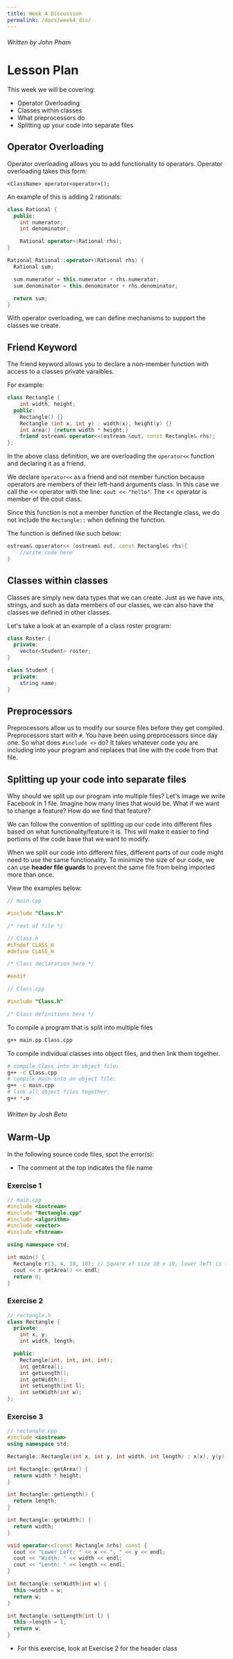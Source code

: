 ```yaml
---
title: Week 4 Discussion
permalink: /docs/week4_dis/
---
```


###### Written by John Pham

# Lesson Plan

This week we will be covering:

* Operator Overloading
* Classes within classes
* What preprocessors do
* Splitting up your code into separate files

## Operator Overloading

Operator overloading allows you to add functionality to operators. Operator overloading takes this form:

`<ClassName> operator<operator>();`

An example of this is adding 2 rationals:

```cpp
class Rational {
  public:
    int numerator;
    int denominator;

    Rational operator+(Rational rhs);
}

Rational Rational::operator+(Rational rhs) {
  Rational sum;

  sum.numerator = this.numerator + rhs.numerator;
  sum.denominator = this.denominator + rhs.denominator;

  return sum;
}
```

With operator overloading, we can define mechanisms to support the classes we create.

## Friend Keyword

The friend keyword allows you to declare a non-member function with access to a classes private varaibles.

For example:
```c++
class Rectangle {
    int width, height;
  public:
    Rectangle() {}
    Rectangle (int x, int y) : width(x), height(y) {}
    int area() {return width * height;}
    friend ostream& operator<<(ostream &out, const Rectangle& rhs);
};
```

In the above class definition, we are overloading the `operator<<` function and declaring it as a friend.

We declare `operator<<` as a friend and not member function because operators are members of their left-hand arguments class. 
In this case we call the << operator with the line: `cout << "hello"`. 
The << operator is member of the cout class.

Since this function is not a member function of the Rectangle class, we do not include the `Rectangle::` when defining the function.

The function is defined like such below:
```c++
ostream& opserator<< (ostream& out, const Rectangle& rhs){
	//write code here
}
```

## Classes within classes

Classes are simply new data types that we can create. Just as we have ints, strings, and such as data members
of our classes, we can also have the classes we defined in other classes.

Let's take a look at an example of a class roster program:

```cpp
class Roster {
  private:
    vector<Student> roster;
}

class Student {
  private:
    string name;
}
```

## Preprocessors

Preprocessors allow us to modify our source files before they get compiled. Preprocessors start with `#`. You
have been using preprocessors since day one. So what does `#include <>` do? It takes whatever code you are
including into your program and replaces that line with the code from that file.

## Splitting up your code into separate files

Why should we split up our program into multiple files? Let's image we write Facebook in 1 file. Imagine how
many lines that would be. What if we want to change a feature? How do we find that feature?

We can follow the convention of splitting up our code into different files based on what functionality/feature
it is. This will make it easier to find portions of the code base that we want to modify.

When we split our code into different files, different parts of our code might need to use the same 
functionality. To minimize the size of our code, we can use **header file guards** to prevent the same file
from being imported more than once.

View the examples below:
```c++
// main.cpp

#include "Class.h"

/* rest of file */
```

```c++
// Class.h
#ifndef CLASS_H
#define CLASS_H

/* Class declaration here */

#endif
```

```c++
// Class.cpp

#include "Class.h"

/* Class definitions here */
```

To compile a program that is split into multiple files

```bash
g++ main.pp Class.cpp
```

To compile individual classes into object files, and then link them together.

```bash
# compile Class into an object file:
g++ -c Class.cpp
# compile main into an object file:
g++ -c main.cpp
# link all object files together:
g++ *.o
```

###### Written by Josh Beto

## Warm-Up

In the following source code files, spot the error(s):
* The comment at the top indicates the file name

### Exercise 1
```cpp
// main.cpp
#include <iostream>
#include "Rectangle.cpp"
#include <algorithm>
#include <vector>
#include <fstream>

using namespace std;

int main() {
  Rectangle r(3, 4, 10, 10); // Square of size 10 x 10, lower left is (3, 4)
  cout << r.getArea() << endl;
  return 0;
}
```

### Exercise 2
```cpp
// rectangle.h
class Rectangle {
  private:
    int x, y;
    int width, length;

  public:
    Rectangle(int, int, int, int);
    int getArea();
    int getLength();
    int getWidth();
    int setLength(int l);
    int setWidth(int w);
};
```

### Exercise 3
```cpp
// rectangle.cpp
#include <iostream>
using namespace std;

Rectangle::Rectangle(int x, int y, int width, int length) : x(x), y(y), width(width), length(length) {};

int Rectangle::getArea() { 
  return width * height;
}

int Rectangle::getLength() {
  return length;
}

int Rectangle::getWidth() {
  return width;
}

void operator<<(const Rectangle &rhs) const {
  cout << "Lower Left: " << x << ", " << y << endl;
  cout << "Width: " << width << endl;
  cout << "Lenth: " << length << endl;
}

int Rectangle::setWidth(int w) {
  this->width = w;
  return w;
}

int Rectangle::setLength(int l) {
  this->length = l;
  return w;
}
```

* For this exercise, look at Exercise 2 for the header class